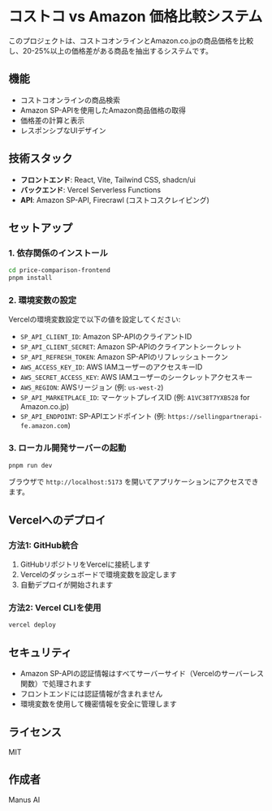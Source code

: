 # コストコ vs Amazon 価格比較システム

このプロジェクトは、コストコオンラインとAmazon.co.jpの商品価格を比較し、20-25%以上の価格差がある商品を抽出するシステムです。

## 機能

- コストコオンラインの商品検索
- Amazon SP-APIを使用したAmazon商品価格の取得
- 価格差の計算と表示
- レスポンシブなUIデザイン

## 技術スタック

- **フロントエンド**: React, Vite, Tailwind CSS, shadcn/ui
- **バックエンド**: Vercel Serverless Functions
- **API**: Amazon SP-API, Firecrawl (コストコスクレイピング)

## セットアップ

### 1. 依存関係のインストール

```bash
cd price-comparison-frontend
pnpm install
```

### 2. 環境変数の設定

Vercelの環境変数設定で以下の値を設定してください:

- `SP_API_CLIENT_ID`: Amazon SP-APIのクライアントID
- `SP_API_CLIENT_SECRET`: Amazon SP-APIのクライアントシークレット
- `SP_API_REFRESH_TOKEN`: Amazon SP-APIのリフレッシュトークン
- `AWS_ACCESS_KEY_ID`: AWS IAMユーザーのアクセスキーID
- `AWS_SECRET_ACCESS_KEY`: AWS IAMユーザーのシークレットアクセスキー
- `AWS_REGION`: AWSリージョン (例: `us-west-2`)
- `SP_API_MARKETPLACE_ID`: マーケットプレイスID (例: `A1VC38T7YXB528` for Amazon.co.jp)
- `SP_API_ENDPOINT`: SP-APIエンドポイント (例: `https://sellingpartnerapi-fe.amazon.com`)

### 3. ローカル開発サーバーの起動

```bash
pnpm run dev
```

ブラウザで `http://localhost:5173` を開いてアプリケーションにアクセスできます。

## Vercelへのデプロイ

### 方法1: GitHub統合

1. GitHubリポジトリをVercelに接続します
2. Vercelのダッシュボードで環境変数を設定します
3. 自動デプロイが開始されます

### 方法2: Vercel CLIを使用

```bash
vercel deploy
```

## セキュリティ

- Amazon SP-APIの認証情報はすべてサーバーサイド（Vercelのサーバーレス関数）で処理されます
- フロントエンドには認証情報が含まれません
- 環境変数を使用して機密情報を安全に管理します

## ライセンス

MIT

## 作成者

Manus AI

